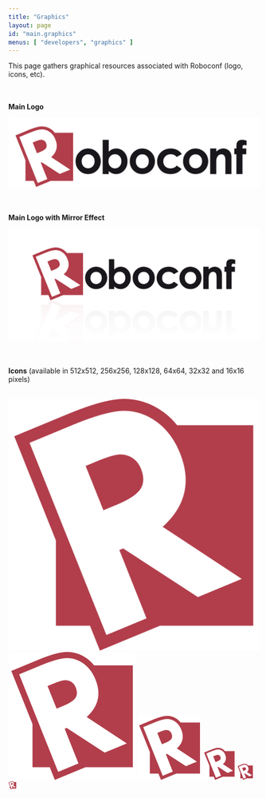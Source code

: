 ```yaml
---
title: "Graphics"
layout: page
id: "main.graphics"
menus: [ "developers", "graphics" ]
---
```


This page gathers graphical resources associated with Roboconf (logo, icons, etc).  

<br /><br />
**Main Logo**

<img src="/resources/img/roboconf.jpg" alt="Main Logo" />

<br /><br />
**Main Logo with Mirror Effect**

<img src="/resources/img/roboconf--mirrored.jpg" alt="Main Logo with Mirror Effect" />

<br /><br />
**Icons** (available in 512x512, 256x256, 128x128, 64x64, 32x32 and 16x16 pixels)

<br />
<img src="/resources/img/roboconf--512x512.jpg" alt="Roboconf 512x512" />

<img src="/resources/img/roboconf--256x256.jpg" alt="Roboconf 256x256" />

<img src="/resources/img/roboconf--128x128.jpg" alt="Roboconf 128x128" />

<img src="/resources/img/roboconf--64x64.jpg" alt="Roboconf 64x64" />

<img src="/resources/img/roboconf--32x32.jpg" alt="Roboconf 32x32" />

<img src="/resources/img/roboconf--16x16.jpg" alt="Roboconf 16x16" />
